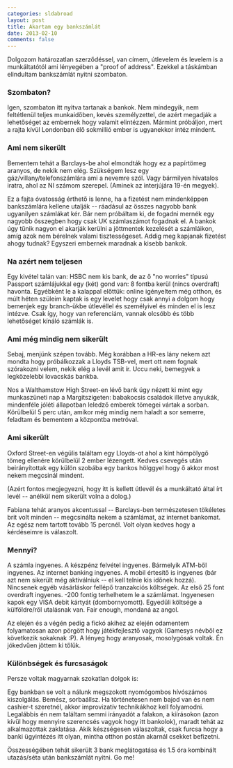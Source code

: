```yaml
---
categories: sldabroad
layout: post
title: Akartam egy bankszámlát
date: 2013-02-10
comments: false
---
```


Dolgozom határozatlan szerződéssel, van címem, útlevelem és levelem is a munkáltatótól ami lényegében a "proof of address". Ezekkel a táskámban elindultam bankszámlát nyitni szombaton.

### Szombaton?

Igen, szombaton itt nyitva tartanak a bankok. Nem mindegyik, nem feltétlenül teljes munkaidőben, kevés személyzettel, de azért megadják a lehetőséget az embernek hogy valamit elintézzen. Mármint próbáljon, mert a rajta kívül Londonban élő sokmillió ember is ugyanekkor intéz mindent.

### Ami nem sikerült

Bementem tehát a Barclays-be ahol elmondták hogy ez a papírtömeg aranyos, de nekik nem elég. Szükségem lesz egy gáz/villany/telefonszámlára ami a nevemre szól. Vagy bármilyen hivatalos iratra, ahol az NI számom szerepel. (Aminek az interjújára 19-én megyek).

Ez a fajta óvatosság érthető is lenne, ha a fizetést nem mindenképpen bankszámlára kellene utalják -- ráadásul az összes nagyobb bank ugyanilyen számlákat kér. Bár nem próbáltam ki, de fogadni mernék egy nagyobb összegben hogy csak UK számlaszámot fogadnak el. A bankok úgy tűnik nagyon el akarják kerülni a jöttmentek kezelését a számláikon, amíg azok nem bérelnek valami tisztességeset. Addig meg kapjanak fizetést ahogy tudnak? Egyszeri embernek maradnak a kisebb bankok.

### Na azért nem teljesen

Egy kivétel talán van: HSBC nem kis bank, de az ő "no worries" típusú Passport számlájukkal egy (két) gond van: 8 fontba kerül (nincs overdraft) havonta. Egyébként le a kalappal előttük: online igényeltem még otthon, és múlt héten szüleim kaptak is egy levelet hogy csak annyi a dolgom hogy bemenjek egy branch-ükbe útlevéllel és személyivel és minden el is lesz intézve. Csak így, hogy van referenciám, vannak olcsóbb és több lehetőséget kínáló számlák is.

### Ami még mindig nem sikerült

Sebaj, menjünk szépen tovább. Még korábban a HR-es lány nekem azt mondta hogy próbálkozzak a Lloyds&nbsp;TSB-vel, mert ott nem fognak szórakozni velem, nekik elég a levél amit ír. Uccu neki, bemegyek a legközelebbi lovacskás bankba.

Nos a Walthamstow High Street-en lévő bank úgy nézett ki mint egy munkaszüneti nap a Margitszigeten: babakocsis családok illetve anyukák, mindenféle jóléti állapotban leledző emberek tömegei vártak a sorban. Körülbelül 5 perc után, amikor még mindig nem haladt a sor semerre, feladtam és bementem a központba metróval.

### Ami sikerült

Oxford Street-en végülis találtam egy Lloyds-ot ahol a kint hömpölygő tömeg ellenére körülbelül 2 ember lézengett. Kedves csevegés után beirányítottak egy külön szobába egy bankos hölggyel hogy ő akkor most nekem megcsinál mindent.

(Azért fontos megjegyezni, hogy itt is kellett útlevél és a munkáltató által írt levél -- anélkül nem sikerült volna a dolog.)

Fabiana tehát aranyos akcentussal -- Barclays-ben természetesen tökéletes brit volt minden -- megcsinálta nekem a számlámat, az internet bankomat. Az egész nem tartott tovább 15 percnél. Volt olyan kedves hogy a kérdéseimre is válaszolt.

### Mennyi?

A számla ingyenes. A készpénz felvétel ingyenes. Bármelyik ATM-ből ingyenes. Az internet banking ingyenes. A mobil értesítő is ingyenes (bár azt nem sikerült még aktiválniuk -- el kell telnie kis időnek hozzá). Nincsenek egyéb vásárláskor fellépő tranzakciós költségek. Az első 25 font overdraft ingyenes. -200 fontig terhelhetem le a számlámat. Ingyenesen kapok egy VISA debit kártyát (dombornyomott). Egyedüli költsége a külföldre/ről utalásnak van. Fair enough, mondaná az angol.

Az elején és a végén pedig a fickó akihez az elején odamentem folyamatosan azon pörgött hogy játékfejlesztő vagyok (Gamesys névből ez következik sokaknak :P). A lényeg hogy aranyosak, mosolygósak voltak. Én jókedvűen jöttem ki tőlük.

### Különbségek és furcsaságok

Persze voltak magyarnak szokatlan dolgok is:

Egy bankban se volt a nálunk megszokott nyomógombos hívószámos kiszolgálás. Bemész, sorbaállsz. Ha történetesen nem bajod van és nem cashier-t szeretnél, akkor improvizatív technikákhoz kell folyamodni. Legalábbis én nem találtam semmi irányadót a falakon, a kiírásokon (azon kívül hogy mennyire szerencsés vagyok hogy itt bankolok), maradt tehát az alkalmazottak zaklatása. Akik készségesen válaszoltak, csak furcsa hogy a banki ügyintézés itt olyan, mintha otthon postán akarnál csekket befizetni.

Összességében tehát sikerült 3 bank meglátogatása és 1.5 óra kombinált utazás/séta után bankszámlát nyitni. Go me!
